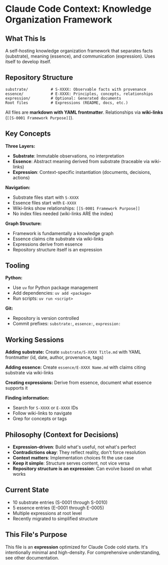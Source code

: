 # Claude Code Context: Knowledge Organization Framework

## What This Is
A self-hosting knowledge organization framework that separates facts (substrate), meaning (essence), and communication (expression). Uses itself to develop itself.

## Repository Structure

```
substrate/          # S-XXXX: Observable facts with provenance
essence/            # E-XXXX: Principles, concepts, relationships
expression/         # Optional: Generated documents
Root files          # Expressions (README, docs, etc.)
```

All files are **markdown with YAML frontmatter**. Relationships via **wiki-links** (`[[S-0001 Framework Purpose]]`).

## Key Concepts

**Three Layers:**
- **Substrate**: Immutable observations, no interpretation
- **Essence**: Abstract meaning derived from substrate (traceable via wiki-links)
- **Expression**: Context-specific instantiation (documents, decisions, actions)

**Navigation:**
- Substrate files start with `S-XXXX`
- Essence files start with `E-XXXX`
- Wiki-links show relationships: `[[S-0001 Framework Purpose]]`
- No index files needed (wiki-links ARE the index)

**Graph Structure:**
- Framework is fundamentally a knowledge graph
- Essence claims cite substrate via wiki-links
- Expressions derive from essence
- Repository structure itself is an expression

## Tooling

**Python:**
- Use `uv` for Python package management
- Add dependencies: `uv add <package>`
- Run scripts: `uv run <script>`

**Git:**
- Repository is version controlled
- Commit prefixes: `substrate:`, `essence:`, `expression:`

## Working Sessions

**Adding substrate:** Create `substrate/S-XXXX Title.md` with YAML frontmatter (id, date, author, provenance, tags)

**Adding essence:** Create `essence/E-XXXX Name.md` with claims citing substrate via wiki-links

**Creating expressions:** Derive from essence, document what essence supports it

**Finding information:**
- Search for `S-XXXX` or `E-XXXX` IDs
- Follow wiki-links to navigate
- Grep for concepts or tags

## Philosophy (Context for Decisions)

- **Expression-driven**: Build what's useful, not what's perfect
- **Contradictions okay**: They reflect reality, don't force resolution
- **Context matters**: Implementation choices fit the use case
- **Keep it simple**: Structure serves content, not vice versa
- **Repository structure is an expression**: Can evolve based on what works

## Current State

- 10 substrate entries (S-0001 through S-0010)
- 5 essence entries (E-0001 through E-0005)
- Multiple expressions at root level
- Recently migrated to simplified structure

## This File's Purpose

This file is an **expression** optimized for Claude Code cold starts. It's intentionally minimal and high-density. For comprehensive understanding, see other documentation.
